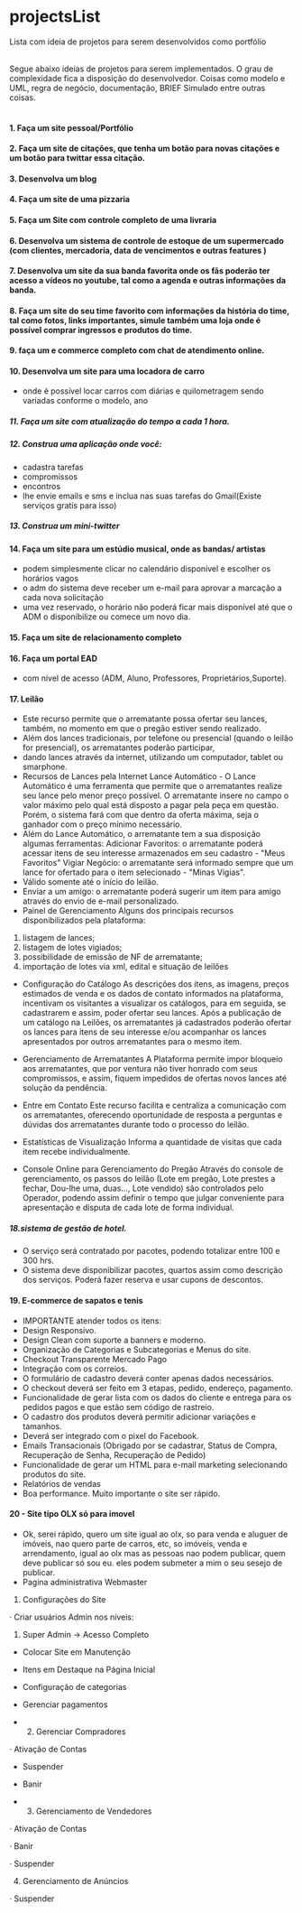 # projectsList
Lista com ideia de projetos para serem desenvolvidos como portfólio<br><br>

Segue abaixo ideias de projetos para serem implementados. O grau de complexidade fica a disposição do desenvolvedor. Coisas como modelo e UML, regra de negócio, documentação, BRIEF Simulado  entre outras coisas.<br><br>

#### 1. Faça um site pessoal/Portfólio<br>
#### 2. Faça um site de citações, que tenha um botão para novas citações e um botão para twittar essa citação.<br>
#### 3. Desenvolva um blog<br>
#### 4. Faça um site de uma  pizzaria<br>
#### 5. Faça um Site com controle completo de uma livraria<br>
#### 6. Desenvolva um sistema de controle de estoque de um supermercado (com clientes, mercadoria, data de vencimentos e outras features )
#### 7. Desenvolva um site da sua banda favorita onde os fãs poderão ter acesso a vídeos no youtube, tal como a agenda e outras informações da banda.
#### 8. Faça um site do seu time favorito com informações da história do time, tal como fotos, links importantes, simule também uma loja onde é possível comprar ingressos e produtos do time.
#### 9. faça um e commerce completo com chat de atendimento online.
#### 10. Desenvolva um site para uma locadora de carro
+ onde é possível locar carros com diárias e quilometragem sendo variadas conforme o modelo, ano
##### 11. Faça um site com atualização do tempo a cada 1 hora.
##### 12. Construa uma aplicação onde você: 
+ cadastra tarefas 
+ compromissos 
+ encontros  
+ lhe envie emails e sms e inclua nas suas tarefas do Gmail(Existe serviços gratís para isso)
##### 13. Construa um mini-twitter
#### 14. Faça um site para um estúdio musical, onde as bandas/ artistas
+ podem simplesmente clicar no calendário disponível e escolher os horários vagos 
+ o adm do sistema deve receber um e-mail para aprovar a marcação a cada nova solicitação
+ uma vez reservado, o horário não poderá ficar mais disponível até que o ADM o disponibilize ou comece um novo dia.
#### 15. Faça um site de relacionamento completo
#### 16. Faça um portal EAD 
+ com nível de acesso (ADM, Aluno, Professores, Proprietários,Suporte).
#### 17. Leilão
+ Este recurso permite que o arrematante possa ofertar seu lances, também, no momento em que o pregão estiver sendo realizado.
+ Além dos lances tradicionais, por telefone ou presencial (quando o leilão for presencial), os arrematantes poderão participar,
+ dando lances através da internet, utilizando um computador, tablet ou smarphone.
+ Recursos de Lances pela Internet
Lance Automático - O Lance Automático é uma ferramenta que permite que o arrematantes realize seu lance pelo menor preço possível. O arrematante insere no campo o valor máximo pelo qual está disposto a pagar pela peça em questão. Porém, o sistema fará com que dentro da oferta máxima, seja o ganhador com o preço mínimo necessário.
+ Além do Lance Automático, o arrematante tem a sua disposição algumas ferramentas:
Adicionar Favoritos: o arrematante poderá acessar itens de seu interesse armazenados em seu cadastro - "Meus Favoritos"
Vigiar Negócio: o arrematante será informado sempre que um lance for ofertado para o item selecionado - "Minas Vigias". 
+ Válido somente até o início do leilão.
+ Enviar a um amigo: o arrematante poderá sugerir um item para amigo através do envio de e-mail personalizado.
+ Painel de Gerenciamento
Alguns dos principais recursos disponibilizados pela plataforma:
1. listagem de lances;
2. listagem de lotes vigiados;
3. possibilidade de emissão de NF de arrematante;
4. importação de lotes via xml, edital e situação de leilões

+ Configuração do Catálogo
As descrições dos itens, as imagens, preços estimados de venda e os dados de contato informados na plataforma, incentivam os visitantes a visualizar os catálogos, para em seguida, se cadastrarem e assim, poder ofertar seu lances. Após a publicação de um catálogo na Leilões, os arrematantes já cadastrados poderão ofertar os lances para itens de seu interesse e/ou acompanhar os lances apresentados por outros arrematantes para o mesmo item.

+ Gerenciamento de Arrematantes
A Plataforma permite impor bloqueio aos arrematantes, que por ventura não tiver honrado com seus compromissos, e assim, fiquem impedidos de ofertas novos lances até solução da pendência.

+ Entre em Contato
Este recurso facilita e centraliza a comunicação com os arrematantes, oferecendo oportunidade de resposta a perguntas e dúvidas dos arrematantes durante todo o processo do leilão.

+ Estatísticas de Visualização
Informa a quantidade de visitas que cada item recebe individualmente.

+ Console Online para Gerenciamento do Pregão
Através do console de gerenciamento, os passos do leilão (Lote em pregão, Lote prestes a fechar, Dou-lhe uma, duas..., Lote vendido) são controlados pelo Operador, podendo assim definir o tempo que julgar conveniente para apresentação e disputa de cada lote de forma individual.
##### 18.sistema de gestão de hotel. 
+ O serviço será contratado por pacotes, podendo totalizar entre 100 e 300 hrs.
+ O sistema deve disponibilizar pacotes, quartos assim como descrição dos serviços. Poderá fazer reserva e usar cupons de descontos.
#### 19. E-commerce de sapatos e tenis
+ IMPORTANTE atender todos os itens:
+  Design Responsivo.
+  Design Clean com suporte a banners e moderno.
+  Organização de Categorias e Subcategorias e Menus do site.
+  Checkout Transparente Mercado Pago
+  Integração com os correios.
+  O formulário de cadastro deverá conter apenas dados necessários.
+  O checkout deverá ser feito em 3 etapas, pedido, endereço, pagamento.
+  Funcionalidade de gerar lista com os dados do cliente e entrega para os pedidos pagos e que estão sem código de rastreio.
+  O cadastro dos produtos deverá permitir adicionar variações e tamanhos.
+  Deverá ser integrado com o pixel do Facebook.
+  Emails Transacionais (Obrigado por se cadastrar, Status de Compra, Recuperação de Senha, Recuperação de Pedido)
+  Funcionalidade de gerar um HTML para e-mail marketing selecionando produtos do site.
+  Relatórios de vendas
+  Boa performance. Muito importante o site ser rápido.
#### 20 - Site tipo OLX só para imovel
+ Ok, serei rápido, quero um site igual ao olx, so para venda e aluguer de imóveis, nao quero parte de carros, etc, so imóveis, venda e arrendamento, igual ao olx mas as pessoas nao podem publicar, quem deve publicar só sou eu. eles podem submeter a mim o seu sesejo de publicar.
+ Pagina administrativa Webmaster
1. Configurações do Site

· Criar usuários Admin nos níveis:
1. Super Admin -> Acesso Completo

+  Colocar Site em Manutenção

+ Itens em Destaque na Página Inicial

+ Configuração de categorias

+ Gerenciar pagamentos

+ 2. Gerenciar Compradores

· Ativação de Contas

+ Suspender

+ Banir

+ 3. Gerenciamento de Vendedores

· Ativação de Contas

· Banir

· Suspender

4. Gerenciamento de Anúncios

· Suspender
